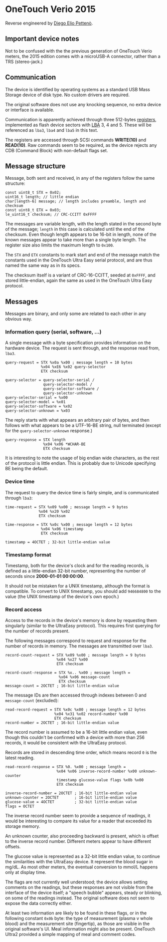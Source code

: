 # OneTouch Verio 2015

Reverse engineered by [Diego Elio Pettenò](mailto:flameeyes@flameeyes.eu).

## Important device notes

Not to be confused with the the previous generation of OneTouch Verio
meters, the 2015 edition comes with a microUSB-A connector, rather
than a TRS (stereo-jack.)

## Communication

The device is identified by operating systems as a standard USB Mass
Storage device of disk type. No custom drivers are required.

The original software does not use any knocking sequence, no extra
device or interface is available.

Communication is apparently achieved through three 512-bytes
[registers](https://en.wikipedia.org/wiki/Hardware_register),
implemented as flash device sectors with
[LBA](https://en.wikipedia.org/wiki/Logical_block_addressing) 3, 4
and 5. These will be referenced as `lba3`, `lba4` and `lba5` in this
text.

The registers are accessed through SCSI commands **WRITE(10)** and
**READ(10)**. Raw commands seem to be required, as the device rejects
any CDB (Command Block) with non-default flags set.

## Message structure

Message, both sent and received, in any of the registers follow the
same structure:

    const uint8_t STX = 0x02;
    uint16_t length; // little endian
    char[length-6] message; // length includes preamble, length and checksum
    const uint8_t ETX = 0x03;
    le_uint16_t checksum; // CRC-CCITT 0xFFFF

The messages are variable length, with the length stated in the second
byte of the message; `length` in this case is calculated until the end
of the checksum. Even though length appears to be 16-bit in length,
none of the known messages appear to take more than a single byte
length. The register size also limits the maximum length to `0x100`.

The `STX` and `ETX` constants to mark start and end of the message
match the constants used in the OneTouch Ultra Easy serial protocol,
and are thus named the same way as in its specs.

The checksum itself is a variant of CRC-16-CCITT, seeded at `0xFFFF`,
and stored little-endian, again the same as used in the OneTouch Ultra
Easy protocol.

## Messages

Messages are binary, and only some are related to each other in any
obvious way.

### Information query (serial, software, …)

A single message with a byte specification provides information on the
hardware device. The request is sent through, and the response read
from, `lba3`.

    query-request = STX %x0a %x00 ; message length = 10 bytes
                    %x04 %xE6 %x02 query-selector
                    ETX checksum

    query-selector = query-selector-serial /
                     query-selector-model /
                     query-selector-software /
                     query-selector-unknown
    query-selector-serial = %x00
    query-selector-model = %x01
    query-selector-software = %x02
    query-selector-unknown = %x03

The reply starts with what appears an arbitrary pair of bytes, and
then follows with what appears to be a UTF-16-BE string, null
terminated (except for the `query-selector-unknown` response.)

    query-response = STX length
                     %x04 %x06 *WCHAR-BE
                     ETX checksum

It is interesting to note the usage of big endian wide characters, as
the rest of the protocol is little endian. This is probably due to
Unicode specifying BE being the default.

### Device time

The request to query the device time is fairly simple, and is
communicated through `lba3`:

    time-request = STX %x09 %x00 ; message length = 9 bytes
                   %x04 %x20 %x02
                   ETX checksum

    time-response = STX %x0c %x00 ; message length = 12 bytes
                    %x04 %x06 timestamp
                    ETX checksum

    timestamp = 4OCTET ; 32-bit little-endian value

### Timestamp format

Timestamp, both for the device's clock and for the reading records, is
defined as a little-endian 32-bit number, representing the number of
seconds since **2000-01-01 00:00:00**.

It should not be mistaken for a UNIX timestamp, although the format is
compatible. To convert to UNIX timestamp, you should add `946684800`
to the value (the UNIX timestamp of the device's own epoch.)

### Record access

Access to the records in the device's memory is done by requesting
them singularly (similar to the UltraEasy protocol). This requires
first querying for the number of records present.

The following messages correspond to request and response for the
number of records in memory. The messages are transmitted over `lba3`.

    record-count-request = STX %x09 %x00 ; message length = 9 bytes
                           %x04 %x27 %x00
                           ETX checksum

    record-count-response = STX %x.. %x00 ; message length =
                            %x04 %x06 message-count
                            ETX checksum
    message-count = 2OCTET ; 16-bit little-endian value

The message IDs are then accessed through indexes between 0 and
`message-count` (excluded):

    read-record-request = STX %x0c %x00 ; message length = 12 bytes
                          %x04 %x31 %x02 record-number %x00
                          ETX checksum
    record-number = 2OCTET ; 16-bit little-endian value

The record number is assumed to be a 16-bit little endian value, even
though this couldn't be confirmed with a device with more than 256
records, it would be consistent with the UltraEasy protocol.

Records are stored in descending time order, which means record `0` is
the latest reading.

    read-record-response = STX %0. %x00 ; message length =
                           %x04 %x06 inverse-record-number %x00 unknown-counter
                           timestamp glucose-value flags %x0b %x00
                           ETX checksum

    inverse-record-number = 2OCTET ; 16-bit little-endian value
    unknown-counter = 2OCTET       ; 16-bit little-endian value
    glucose-value = 4OCTET         ; 32-bit little-endian value
    flags = OCTET

The inverse record number seem to provide a sequence of readings, it
would be interesting to compare its value for a reader that exceeded
its storage memory.

An unknown counter, also proceeding backward is present, which is
offset to the inverse record number. Different meters appear to have
different offsets.

The glucose value is represented as a 32-bit little endian value, to
continue the similarities with the UltraEasy device. It represent the
blood sugar in mg/dL. As most other meters, the eventual conversion to
mmol/L happens only at display time.

The flags are not currently well understood; the device allows setting
comments on the readings, but these responses are not visible from the
interface of the device itself; a "speech bubble" appears, steady or
blinking, on some of the readings instead. The original software does
not seem to expose the data correctly either.

At least two information are likely to be found in these flags, or in
the following constant `0x0b` byte: the type of measurement (plasma v
whole blood) and the measurement site (fingertip), as those are
visible in the original software's UI. Meal information might also be
present. OneTouch Ultra2 provided a simple mapping of meal and comment
codes.
